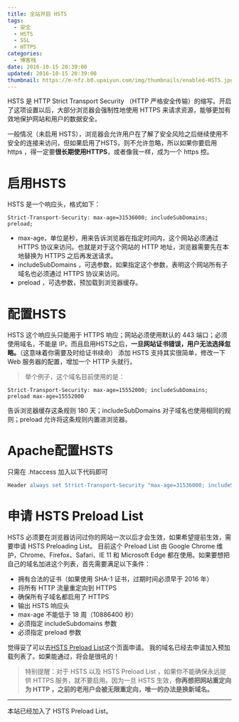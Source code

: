 ```yaml
---
title: 全站开启 HSTS
tags:
  - 安全
  - HSTS
  - SSL
  - HTTPS
categories:
  - 博客栈
date: 2016-10-15 20:39:00
updated: 2016-10-15 20:39:00
thumbnail: https://m-nfz.b0.upaiyun.com/img/thumbnails/enabled-HSTS.jpg!blogth
---
```


HSTS 是 HTTP Strict Transport Security （HTTP 严格安全传输）的缩写。开启了这项设置以后，大部分浏览器会强制性地使用 HTTPS 来请求资源，能够更加有效地保护网站和用户的数据安全。

<!--more-->

一般情况（未启用 HSTS），浏览器会允许用户在了解了安全风险之后继续使用不安全的连接来访问，但如果启用了HSTS，则不允许忽略，所以如果你要启用 https ，得一定要**很长期使用HTTPS**，或者像我一样，成为一个 https 控。

# 启用HSTS

HSTS 是一个响应头，格式如下：
```
Strict-Transport-Security: max-age=31536000; includeSubDomains; preload;
```

- max-age，单位是秒，用来告诉浏览器在指定时间内，这个网站必须通过 HTTPS 协议来访问。也就是对于这个网站的 HTTP 地址，浏览器需要先在本地替换为 HTTPS 之后再发送请求。
- includeSubDomains ，可选参数，如果指定这个参数，表明这个网站所有子域名也必须通过 HTTPS 协议来访问。
- preload ，可选参数，预加载到浏览器缓存。

# 配置HSTS
HSTS 这个响应头只能用于 HTTPS 响应；网站必须使用默认的 443 端口；必须使用域名，不能是 IP。而且启用HSTS之后，**一旦网站证书错误，用户无法选择忽略。**（这意味着你需要及时给证书续命）
添加 HSTS 支持其实很简单，修改一下 Web 服务器的配置，增加一个 HTTP 头就行。
> 举个例子，这个域名目前使用的是：
```
Strict-Transport-Security: max-age=15552000; includeSubDomains; preload max-age=15552000
```
告诉浏览器缓存这条规则 180 天；includeSubDomains 对子域名也使用相同的规则；preload 允许将这条规则内置进浏览器。

# Apache配置HSTS
只需在 .htaccess 加入以下代码即可

```apache
Header always set Strict-Transport-Security "max-age=31536000; includeSubDomains; preload" env=HTTPS
```
# 申请 HSTS Preload List
HSTS 必须要在浏览器访问过你的网站一次以后才会生效，如果希望提前生效，需要申请 HSTS Preloading List。
目前这个 Preload List 由 Google Chrome 维护，Chrome、Firefox、Safari、IE 11 和 Microsoft Edge 都在使用。如果要想把自己的域名加进这个列表，首先需要满足以下条件：

- 拥有合法的证书（如果使用 SHA-1 证书，过期时间必须早于 2016 年）
- 将所有 HTTP 流量重定向到 HTTPS
- 确保所有子域名都启用了 HTTPS
- 输出 HSTS 响应头
- max-age 不能低于 18 周（10886400 秒）
- 必须指定 includeSubdomains 参数
- 必须指定 preload 参数

觉得妥了可以去[HSTS Preload List](https://hstspreload.appspot.com)这个页面申请。
我的域名已经去申请加入预加载列表了。如果能通过，将会是很吼的！

> 特别提醒：对于 HSTS 以及 HSTS Preload List ，如果你不能确保永远提供 HTTPS 服务，就不要启用。因为一旦 HSTS 生效，**你再想把网站重定向为 HTTP ，之前的老用户会被无限重定向，唯一的办法是换新域名。**

----

本站已经加入了 HSTS Preload List。
